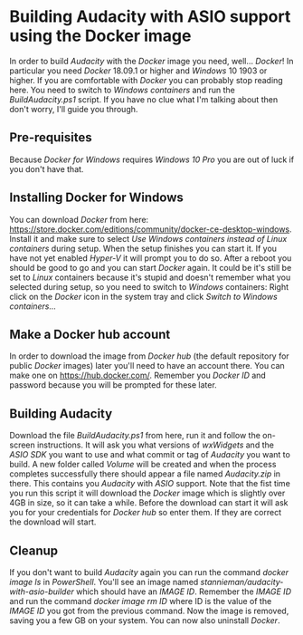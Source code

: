 # Building Audacity with ASIO support using the Docker image
In order to build *Audacity* with the *Docker* image you need, well… *Docker*!
In particular you need *Docker* 18.09.1 or higher and *Windows* 10 1903 or higher.
If you are comfortable with *Docker* you can probably stop reading here. You need to switch to *Windows containers* and run the *BuildAudacity.ps1* script. If you have no clue what I'm talking about then don't worry, I'll guide you through.
## Pre-requisites
Because *Docker for Windows* requires *Windows 10 Pro* you are out of luck if you don't have that.
## Installing Docker for Windows
You can download *Docker* from here: https://store.docker.com/editions/community/docker-ce-desktop-windows.
Install it and make sure to select *Use Windows containers instead of Linux containers* during setup. When the setup finishes you can start it. If you have not yet enabled *Hyper-V* it will prompt you to do so. After a reboot you should be good to go and you can start *Docker* again. It could be it's still be set to *Linux* containers because it's stupid and doesn't remember what you selected during setup, so you need to switch to *Windows* containers: Right click on the *Docker* icon in the system tray and click *Switch to Windows containers…*
## Make a Docker hub account
In order to download the image from *Docker hub* (the default repository for public *Docker* images) later you'll need to have an account there. You can make one on https://hub.docker.com/. Remember you *Docker ID* and password because you will be prompted for these later.
## Building Audacity
Download the file *BuildAudacity.ps1* from here, run it and follow the on-screen instructions. It will ask you what versions of *wxWidgets* and the *ASIO SDK* you want to use and what commit or tag of *Audacity* you want to build. A new folder called *Volume* will be created and when the process completes successfully there should appear a file named *Audacity.zip* in there. This contains you *Audacity* with *ASIO* support. Note that the fist time you run this script it will download the *Docker* image which is slightly over 4GB in size, so it can take a while. Before the download can start it will ask you for your credentials for *Docker hub* so enter them. If they are correct the download will start.
## Cleanup
If you don't want to build *Audacity* again you can run the command *docker image ls* in *PowerShell*. You'll see an image named *stannieman/audacity-with-asio-builder* which should have an *IMAGE ID*. Remember the *IMAGE ID* and run the command *docker image rm ID* where ID is the value of the *IMAGE ID* you got from the previous command. Now the image is removed, saving you a few GB on your system. You can now also uninstall *Docker*.
